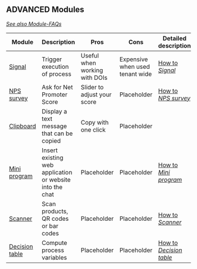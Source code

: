 ## ADVANCED Modules                                                                   

*[See also Module-FAQs](/faq/modules/modules.md)*

| Module                                                  | Description                                        | Pros       | Cons       | Detailed description |
| ------------------------------------------------------- | -------------------------------------------------- | ---------- |----------- | ------------------------- 
| [Signal](../../../../../welcome/blob/staging/help/processes/process/subprocesses/signal.md) | Trigger execution of process|  Useful when working with DOIs     | Expensive when used tenant wide          |[How to *Signal*](detailed.md#signal) |
| [NPS survey](../../../../../welcome/blob/staging/help/processes/process/subprocesses/nps_survey.md) | Ask for Net Promoter Score |Slider to adjust your score |Placeholder         |           [How to *NPS survey*](detailed.md#nps-survey)|
| [Clipboard](../../../../../welcome/blob/staging/help/processes/process/subprocesses/clipboard.md)| Display a text message that can be copied|Copy with one click |  Placeholder          |     |
| [Mini program](../../../../../welcome/blob/staging/help/processes/process/subprocesses/mini_program.md)| Insert existing web application or website into the chat| Placeholder           | Placeholder           |           [How to *Mini program*](detailed.md#mini-program)        |
| [Scanner](../../../../../welcome/blob/staging/help/processes/process/subprocesses/scanner.md)| Scan products, QR codes or bar codes |  Placeholder          | Placeholder           |           [How to *Scanner*](detailed.md#scanner)        |
| [Decision table](../../../../../welcome/blob/staging/help/processes/process/subprocesses/dmn.md)                                    | Compute process variables |   Placeholder         |   Placeholder         |           [How to *Decision table*](detailed.md#decision-table)        |


